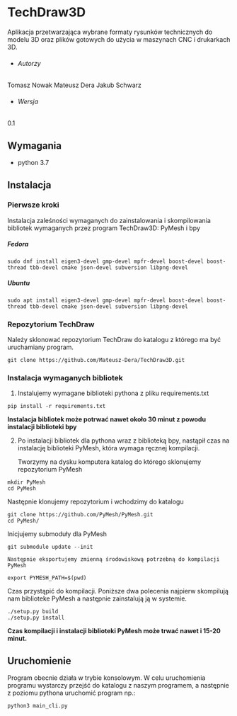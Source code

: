 # TechDraw3D
Aplikacja przetwarzająca wybrane formaty rysunków technicznych do modelu 3D oraz plików gotowych do użycia w maszynach CNC i drukarkach 3D.

 - ###### Autorzy
 Tomasz Nowak
 Mateusz Dera
 Jakub Schwarz
 - ###### Wersja
 0.1

## Wymagania
- python 3.7

## Instalacja
### Pierwsze kroki
Instalacja zaleśności wymaganych do zainstalowania i skompilowania bibliotek wymaganych przez program TechDraw3D: PyMesh i bpy

#####  Fedora
```shell
sudo dnf install eigen3-devel gmp-devel mpfr-devel boost-devel boost-thread tbb-devel cmake json-devel subversion libpng-devel
```
#####  Ubuntu
```shell
sudo apt install eigen3-devel gmp-devel mpfr-devel boost-devel boost-thread tbb-devel cmake json-devel subversion libpng-devel
```

### Repozytorium TechDraw
Należy sklonować repozytorium TechDraw do katalogu z którego ma być uruchamiany program.
```shell
git clone https://github.com/Mateusz-Dera/TechDraw3D.git
```

### Instalacja wymaganych bibliotek
1. Instalujemy wymagane biblioteki pythona z pliku requirements.txt
```shell
pip install -r requirements.txt
```
**Instalacja bibliotek może potrwać nawet około 30 minut z powodu instalacji biblioteki bpy**

2. Po instalacji bibliotek dla pythona wraz z biblioteką bpy, nastąpił czas na instalację biblioteki PyMesh, która wymaga ręcznej kompilacji.

	Tworzymy na dysku komputera katalog do którego sklonujemy repozytorium PyMesh
```shell
mkdir PyMesh
cd PyMesh
```
Następnie klonujemy repozytorium i wchodzimy do katalogu
```shell
git clone https://github.com/PyMesh/PyMesh.git
cd PyMesh/
```
Inicjujemy submoduły dla PyMesh
```shell
git submodule update --init
```

	Następnie eksportujemy zmienną środowiskową potrzebną do kompilacji PyMesh
```shell
export PYMESH_PATH=$(pwd)
```
Czas przystąpić do kompilacji. Poniższe dwa polecenia najpierw skompilują nam biblioteke PyMesh a następnie zainstalują ją w systemie.
```shell
./setup.py build
./setup.py install
```
**Czas kompilacji i instalacji biblioteki PyMesh może trwać nawet i 15-20 minut.**

## Uruchomienie
Program obecnie działa w trybie konsolowym. W celu uruchomienia programu wystarczy przejść do katalogu z naszym programem, a następnie z poziomu pythona uruchomić program np.:
```shell
python3 main_cli.py
```
